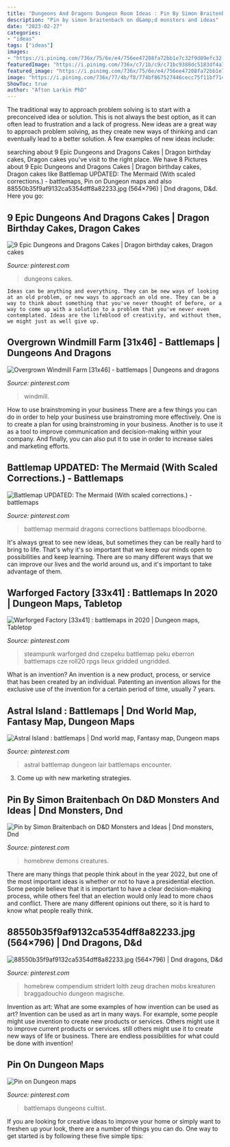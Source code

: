 ```yaml
---
title: "Dungeons And Dragons Dungeon Room Ideas : Pin By Simon Braitenbach On D&amp;d Monsters And Ideas"
description: "Pin by simon braitenbach on d&amp;d monsters and ideas"
date: "2023-02-27"
categories:
- "ideas"
tags: ["ideas"]
images:
- "https://i.pinimg.com/736x/75/6e/e4/756ee47208fa72bb1e7c32f9d89efc32.jpg"
featuredImage: "https://i.pinimg.com/736x/c7/1b/c9/c71bc9388dc5183df4a7d746067a209e.jpg"
featured_image: "https://i.pinimg.com/736x/75/6e/e4/756ee47208fa72bb1e7c32f9d89efc32.jpg"
image: "https://i.pinimg.com/736x/77/4b/f8/774bf867527446cecc75f11bf714cd12.jpg"
ShowToc: true
author: "Afton Larkin PhD"
---
```



The traditional way to approach problem solving is to start with a preconceived idea or solution. This is not always the best option, as it can often lead to frustration and a lack of progress. New ideas are a great way to approach problem solving, as they create new ways of thinking and can eventually lead to a better solution. A few examples of new ideas include:

	

		
searching about 9 Epic Dungeons and Dragons Cakes | Dragon birthday cakes, Dragon cakes you've visit to the right place. We have 8 Pictures about 9 Epic Dungeons and Dragons Cakes | Dragon birthday cakes, Dragon cakes like Battlemap UPDATED: The Mermaid (With scaled corrections.) - battlemaps, Pin on Dungeon maps and also 88550b35f9af9132ca5354dff8a82233.jpg (564×796) | Dnd dragons, D&amp;d. Here you go:
		
    
## 9 Epic Dungeons And Dragons Cakes | Dragon Birthday Cakes, Dragon Cakes

<img loading=lazy src="https://i.pinimg.com/736x/c7/1b/c9/c71bc9388dc5183df4a7d746067a209e.jpg" onerror="this.onerror=null;this.src='https://tse1.mm.bing.net/th?id=OIP.E6JGaAs7-rBgs1jfoGzreAHaJ3&amp;pid=15.1';" alt="9 Epic Dungeons and Dragons Cakes | Dragon birthday cakes, Dragon cakes">

_Source: pinterest.com_

>dungeons cakes. 

	


    Ideas can be anything and everything. They can be new ways of looking at an old problem, or new ways to approach an old one. They can be a way to think about something that you've never thought of before, or a way to come up with a solution to a problem that you've never even contemplated. Ideas are the lifeblood of creativity, and without them, we might just as well give up.

    
## Overgrown Windmill Farm [31x46] - Battlemaps | Dungeons And Dragons

<img loading=lazy src="https://i.pinimg.com/736x/77/4b/f8/774bf867527446cecc75f11bf714cd12.jpg" onerror="this.onerror=null;this.src='https://tse1.mm.bing.net/th?id=OIP.bZ0XuiGpjTp_nzt-8srlJAHaK_&amp;pid=15.1';" alt="Overgrown Windmill Farm [31x46] - battlemaps | Dungeons and dragons">

_Source: pinterest.com_

>windmill. 

	

How to use brainstroming in your business
There are a few things you can do in order to help your business use brainstroming more effectively. One is to create a plan for using brainstroming in your business. Another is to use it as a tool to improve communication and decision-making within your company. And finally, you can also put it to use in order to increase sales and marketing efforts.

    
## Battlemap UPDATED: The Mermaid (With Scaled Corrections.) - Battlemaps

<img loading=lazy src="https://i.pinimg.com/736x/b5/53/65/b553653f2745b3ca9bb6cca75a74fadd.jpg" onerror="this.onerror=null;this.src='https://tse2.mm.bing.net/th?id=OIP.DSeQPeS0JmSam3UOlTNn3AHaHa&amp;pid=15.1';" alt="Battlemap UPDATED: The Mermaid (With scaled corrections.) - battlemaps">

_Source: pinterest.com_

>battlemap mermaid dragons corrections battlemaps bloodborne. 

	

It's always great to see new ideas, but sometimes they can be really hard to bring to life. That's why it's so important that we keep our minds open to possibilities and keep learning. There are so many different ways that we can improve our lives and the world around us, and it's important to take advantage of them.

    
## Warforged Factory [33x41] : Battlemaps In 2020 | Dungeon Maps, Tabletop

<img loading=lazy src="https://i.pinimg.com/736x/75/6e/e4/756ee47208fa72bb1e7c32f9d89efc32.jpg" onerror="this.onerror=null;this.src='https://tse3.mm.bing.net/th?id=OIP.SDreEE5J4bOPpVADecLTeQHaJM&amp;pid=15.1';" alt="Warforged Factory [33x41] : battlemaps in 2020 | Dungeon maps, Tabletop">

_Source: pinterest.com_

>steampunk warforged dnd czepeku battlemap peku eberron battlemaps cze roll20 rpgs lieux gridded ungridded. 

	

What is an invention?
An invention is a new product, process, or service that has been created by an individual. Patenting an invention allows for the exclusive use of the invention for a certain period of time, usually 7 years.

    
## Astral Island : Battlemaps | Dnd World Map, Fantasy Map, Dungeon Maps

<img loading=lazy src="https://i.pinimg.com/736x/e2/2c/e1/e22ce1878850c7fe0777832ebe7cf610.jpg" onerror="this.onerror=null;this.src='https://tse1.mm.bing.net/th?id=OIP.kpahrz5JdOvWbpRJ6H4gRQHaHa&amp;pid=15.1';" alt="Astral Island : battlemaps | Dnd world map, Fantasy map, Dungeon maps">

_Source: pinterest.com_

>astral battlemap dungeon lair battlemaps encounter. 

	

3. Come up with new marketing strategies.

    
## Pin By Simon Braitenbach On D&amp;D Monsters And Ideas | Dnd Monsters, Dnd

<img loading=lazy src="https://i.pinimg.com/736x/a0/dc/45/a0dc4529934cee7d4245aed0073b94ed.jpg" onerror="this.onerror=null;this.src='https://tse2.mm.bing.net/th?id=OIP.0P8ZIr1Mg2u4Ga5WsXPQiAHaJ3&amp;pid=15.1';" alt="Pin by Simon Braitenbach on D&amp;D Monsters and Ideas | Dnd monsters, Dnd">

_Source: pinterest.com_

>homebrew demons creatures. 

	

There are many things that people think about in the year 2022, but one of the most important ideas is whether or not to have a presidential election. Some people believe that it is important to have a clear decision-making process, while others feel that an election would only lead to more chaos and conflict. There are many different opinions out there, so it is hard to know what people really think.

    
## 88550b35f9af9132ca5354dff8a82233.jpg (564×796) | Dnd Dragons, D&amp;d

<img loading=lazy src="https://i.pinimg.com/736x/9f/b5/29/9fb52908ba3698f029ece3f823ff698a.jpg" onerror="this.onerror=null;this.src='https://tse1.mm.bing.net/th?id=OIP.4sI4fjPNM_zRtB28OWSxfgHaKc&amp;pid=15.1';" alt="88550b35f9af9132ca5354dff8a82233.jpg (564×796) | Dnd dragons, D&amp;d">

_Source: pinterest.com_

>homebrew compendium stridert lolth zeug drachen mobs kreaturen braggadouchio dungeon magische. 

	

Invention as art: What are some examples of how invention can be used as art?
Invention can be used as art in many ways. For example, some people might use invention to create new products or services. Others might use it to improve current products or services. still others might use it to create new ways of life or business. There are endless possibilities for what could be done with invention!

    
## Pin On Dungeon Maps

<img loading=lazy src="https://i.pinimg.com/736x/ea/a7/8d/eaa78d7967c59866778883e71ada8900.jpg" onerror="this.onerror=null;this.src='https://tse4.mm.bing.net/th?id=OIP.HE-MLwBZ_C91Nj0rPdHV2QHaFJ&amp;pid=15.1';" alt="Pin on Dungeon maps">

_Source: pinterest.com_

>battlemaps dungeons cultist. 

	

If you are looking for creative ideas to improve your home or simply want to freshen up your look, there are a number of things you can do. One way to get started is by following these five simple tips: 

